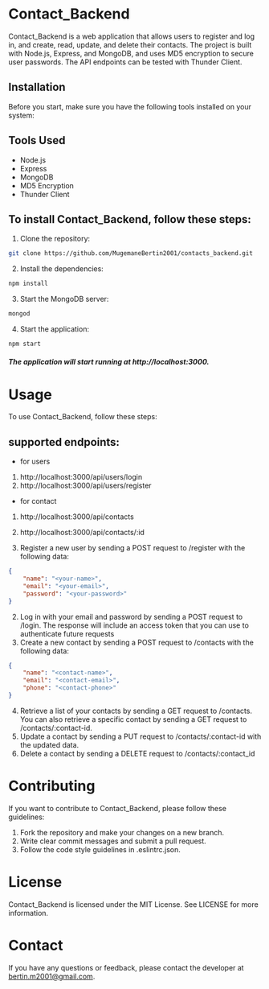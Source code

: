 # Contact_Backend
Contact_Backend is a web application that allows users to register and log in, and create, read, update, and delete their contacts. The project is built with Node.js, Express, and MongoDB, and uses MD5 encryption to secure user passwords. The API endpoints can be tested with Thunder Client.
## Installation
Before you start, make sure you have the following tools installed on your system:
## Tools Used

- Node.js
- Express
- MongoDB
- MD5 Encryption
- Thunder Client
## To install Contact_Backend, follow these steps:

1. Clone the repository:

```bash
git clone https://github.com/MugemaneBertin2001/contacts_backend.git
```
2. Install the dependencies:
```bash
npm install
```
3. Start the MongoDB server:
```bash
mongod
```
4. Start the application:
```bash
npm start
```
##### The application will start running at http://localhost:3000.
# Usage
To use Contact_Backend, follow these steps:
## supported endpoints:
- for users
1. http://localhost:3000/api/users/login
2. http://localhost:3000/api/users/register
- for contact
1. http://localhost:3000/api/contacts
2. http://localhost:3000/api/contacts/:id

1. Register a new user by sending a POST request to /register with the following data:
```json
{
    "name": "<your-name>",
    "email": "<your-email>",
    "password": "<your-password>"
}
```
2. Log in with your email and password by sending a POST request to /login. The response will include an access token that you can use to authenticate future requests
3. Create a new contact by sending a POST request to /contacts with the following data:
```json
{
    "name": "<contact-name>",
    "email": "<contact-email>",
    "phone": "<contact-phone>"
}
```
4. Retrieve a list of your contacts by sending a GET request to /contacts. You can also retrieve a specific contact by sending a GET request to /contacts/:contact-id.
5. Update a contact by sending a PUT request to /contacts/:contact-id with the updated data.
6. Delete a contact by sending a DELETE request to /contacts/:contact_id
# Contributing
If you want to contribute to Contact_Backend, please follow these guidelines:
1. Fork the repository and make your changes on a new branch.
2. Write clear commit messages and submit a pull request.
3. Follow the code style guidelines in .eslintrc.json.
 # License
 Contact_Backend is licensed under the MIT License. See LICENSE for more information.
 # Contact
 If you have any questions or feedback, please contact the developer at bertin.m2001@gmail.com.
